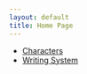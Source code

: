 ```yaml
---
layout: default
title: Home Page
---
```


- [Characters](characters.md)
- [Writing System](abugida.html)